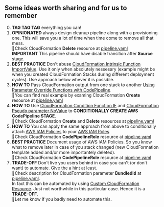 ## Some ideas worth sharing and for us to remember

0. **TAG TAG TAG** everything you can!
1. **OPINIONATED** always design cleanup pipeline along with a provisioning one. This will save you a lot of time when time come to remove all that mess.<br/>:eyes:Check CloudFormation **Delete** resource at [pipeline.yaml](pipeline.yaml)<br/>**IMPORTANT** This pipeline should have disable transition after **Source** stage.
1. **BEST PRACTICE** Don't abuse [CloudFormation Intrinsic Function ImportValue](https://docs.aws.amazon.com/AWSCloudFormation/latest/UserGuide/intrinsic-function-reference-importvalue.html). Use it only when absolutely nessesary (example might be when you created CloudFormation Stacks during different deployment cycles). Use approach below whever it is possible.
3. **HOW TO** Pass CloudFormation output from one stack to another [Using Parameter Override Functions with CodePipeline](https://docs.aws.amazon.com/AWSCloudFormation/latest/UserGuide/continuous-delivery-codepipeline-parameter-override-functions.html).<br/>:eyes:You can find real example by examing CloudFormation **Create** resource at [pipeline.yaml](pipeline.yaml)
4. **HOW TO** Use [CloudFormation Condition Function IF](https://docs.aws.amazon.com/AWSCloudFormation/latest/UserGuide/intrinsic-function-reference-conditions.html#intrinsic-function-reference-conditions-if) and [CloudFormation Pseudo parameter NoValue](https://docs.aws.amazon.com/AWSCloudFormation/latest/UserGuide/pseudo-parameter-reference.html#cfn-pseudo-param-novalue) to **CONDITIONALLY CREATE AWS CodePipeline STAGE**.<br/>:eyes:Check CloudFormation **Create** and **Delete** resources at [pipeline.yaml](pipeline.yaml)
5. **HOW TO** You can apply the same approach from above to conditionally attach [AWS IAM Policies](https://docs.aws.amazon.com/IAM/latest/UserGuide/access_policies.html) to your [AWS IAM Roles](https://docs.aws.amazon.com/IAM/latest/UserGuide/id_roles.html).<br/>:eyes:Check CloudFormation **CodePipelineRole** resource at [pipeline.yaml](pipeline.yaml)
6. **BEST PRACTICE** Document usage of AWS IAM Policies. So you know what to remove later in case of you stack changed (new CloudFormation template added and/or more importantely deleted).<br/>:eyes:Check CloudFormation **CodePipelineRole** resource at [pipeline.yaml](pipeline.yaml)
7. **TRADE-OFF** Don't live you users behind in case you can't (or don't want) to automate. Give the a hint at least.<br/>:eyes:Check description for CloudFormation parameter **BundledId** at [pipeline.yaml](pipeline.yaml).<br/>In fact this can be automated by using [Custom CloudFormation Resource](https://docs.aws.amazon.com/AWSCloudFormation/latest/UserGuide/template-custom-resources.html). Just not worthwhile in this particular case. Hence it is a **TRADE-OFF**.<br/>:e-mail:Let me know if you badly need to automate this.
